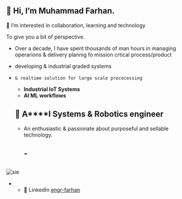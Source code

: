 ## 👋 Hi, I’m Muhammad Farhan. 
👀 I’m interested in collaboration, learning and technology


To give you a bit of perspective.
-  Over a decade, I have spent thousands of man hours in managing operarions & delivery plannig fo mission crtical process/product
-   developing & industrial graded systems
-     & realtime solution for large scale procecessing  
  - **Industrial IoT Systems**
  -  **AI ML workflows**

  ## 🤖 **A****I** Systems & **Robotics** engineer
  - An enthusiastic & passionate about purposeful and sellable technology. 
   
     ## - 


## 
![sie](https://github.com/intigration/intigration/assets/25178774/59c69c17-040b-494f-bfb8-9faac6c4fa07)

* - 💼 LinkedIn [engr-farhan](https://www.linkedin.com/in/engr-farhan/)


